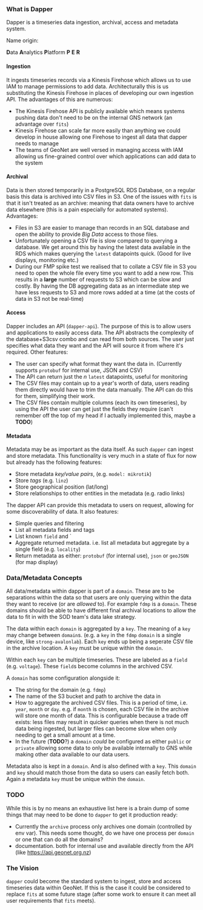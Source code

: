### What is Dapper

Dapper is a timeseries data ingestion, archival, access and metadata system. 

Name origin:

**D**ata
**A**nalytics
**P**latform
**P**
**E**
**R**

#### Ingestion

It ingests timeseries records via a Kinesis Firehose which allows us to use IAM to manage permissions to add data. Architecturally this is us substituting the Kinesis Firehose in places of developing our own ingestion API. The advantages of this are numerous:
 - The Kinesis Firehose API is publicly available which means systems pushing data don't need to be on the internal GNS network (an advantage over `fits`)
 - Kinesis Firehose can scale far more easily than anything we could develop in house allowing one Firehose to ingest all data that dapper needs to manage
 - The teams of GeoNet are well versed in managing access with IAM allowing us fine-grained control over which applications can add data to the system

#### Archival

Data is then stored temporarily in a PostgreSQL RDS Database, on a regular basis this data is archived into CSV files in S3. One of the issues with `fits` is that it isn't treated as an archive: meaning that data owners have to archive data elsewhere (this is a pain especially for automated systems). Advantages:
 - Files in S3 are easier to manage than records in an SQL database and open the ability to provide _Big Data_ access to those files.
 - Unfortunately opening a CSV file is slow compared to querying a database. We get around this by having the latest data available in the RDS which makes querying the `latest` datapoints quick. (Good for live displays, monitoring etc.)
 - During our FMP spike test we realised that to collate a CSV file in S3 you need to open the whole file every time you want to add a new row. This results in a **large** number of requests to S3 which can be slow and costly. By having the DB aggregating data as an intermediate step we have less requests to S3 and more rows added at a time (at the costs of data in S3 not be real-time)

#### Access

Dapper includes an API (`dapper-api`). The purpose of this is to allow users and applications to easily access data. The API abstracts the complexity of the database+S3csv combo and can read from both sources. The user just specifies what data they want and the API will source it from where it's required. Other features:
 - The user can specify what format they want the data in. (Currently supports `protobuf` for internal use, JSON and CSV)
 - The API can return just the _n_ `latest` datapoints, useful for monitoring
 - The CSV files may contain up to a year's worth of data, users reading them directly would have to trim the data manually. The API can do this for them, simplifying their work.
 - The CSV files contain multiple columns (each its own timeseries), by using the API the user can get just the fields they require (can't remember off the top of my head if I actually implemented this, maybe a **TODO**)

#### Metadata

Metadata may be as important as the data itself. As such `dapper` can ingest and store metadata. This functionality is very much in a state of flux for now but already has the following features:
- Store metadata _key/value pairs_, (e.g. `model: mikrotik`)
- Store _tags_ (e.g. `linz`)
- Store geographical position (lat/long)
- Store relationships to other entities in the metadata (e.g. radio links)

The dapper API can provide this metadata to users on request, allowing for some discoverability of data. It also features:
 - Simple queries and filtering
 - List all metadata fields and tags
 - List known `field` and `
 - Aggregate returned metadata. i.e. list all metadata but aggregate by a single field (e.g. `locality`)
 - Return metadata as either: `protobuf` (for internal use), `json` or `geoJSON` (for map display)

### Data/Metadata Concepts

All data/metadata within dapper is part of a `domain`. These are to be separations within the data so that users are only querying within the data they want to receive (or are *allowed* to). For example `fdmp` is a `domain`. These domains should be able to have different final archival locations to allow the data to fit in with the SOD team's data lake strategy.

The data within each `domain` is aggregated by a `key`. The meaning of a `key` may change between `domain`s. (e.g. a `key` in the `fdmp` `domain` is a single device, like `strong-avalonlab`). Each `key` ends up being a seperate CSV file in the archive location. A `key` must be unique within the `domain`.

Within each `key` can be multiple timeseries. These are labeled as a `field` (e.g. `voltage`). These `field`s become columns in the archived CSV.

A `domain` has some configuration alongside it:
 - The string for the domain (e.g. `fdmp`)
 - The name of the S3 bucket and path to archive the data in
 - How to aggregate the archived CSV files. This is a period of time, i.e. `year`, `month` or `day`. e.g. if `month` is chosen, each CSV file in the archive will store one month of data. This is configurable because a trade off exists: less files may result in quicker queries when there is not much data being ingested, but larger files can become slow when only needing to get a small amount at a time.
 - In the future (**TODO**?) a `domain` _could_ be configured as either `public` or `private` allowing some data to only be available internally to GNS while making other data available to our data users.

Metadata also is kept in a `domain`. And is also defined with a `key`. This `domain` and `key` should match those from the data so users can easily fetch both. Again a metadata `key` must be unique within the `domain`.

### TODO

While this is by no means an exhaustive list here is a brain dump of some things that may need to be done to `dapper` to get it production ready:

- Currently the `archive` process only archives one domain (controlled by env var). This needs some thought, do we have one process per `domain` or one that can do all the domains?
- documentation. both for internal use and available directly from the API (like https://api.geonet.org.nz)

### The Vision
`dapper` could become the standard system to ingest, store and access timeseries data within GeoNet. If this is the case it could be considered to replace `fits` at some future stage (after some work to ensure it can meet all user requirements that `fits` meets).
